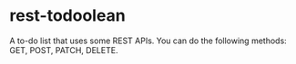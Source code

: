# rest-todoolean

A to-do list that uses some REST APIs. You can do the following methods: GET, POST, PATCH, DELETE.
